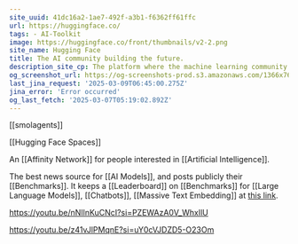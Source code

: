 ```yaml
---
site_uuid: 41dc16a2-1ae7-492f-a3b1-f6362ff61ffc
url: https://huggingface.co/
tags: - AI-Toolkit
image: https://huggingface.co/front/thumbnails/v2-2.png
site_name: Hugging Face
title: The AI community building the future.
description_site_cp: The platform where the machine learning community collaborates on models, datasets, and applications.
og_screenshot_url: https://og-screenshots-prod.s3.amazonaws.com/1366x768/80/false/453cb49f45b2d3e3003607d9987cfb5ca578753f989a8319ebc27ad4ecfad156.jpeg
last_jina_request: '2025-03-09T06:45:00.275Z'
jina_error: 'Error occurred'
og_last_fetch: '2025-03-07T05:19:02.892Z'
---
```

[[smolagents]]

[[Hugging Face Spaces]]

An [[Affinity Network]] for people interested in [[Artificial Intelligence]].

The best news source for [[AI Models]], and posts publicly their [[Benchmarks]].  It keeps a [[Leaderboard]] on [[Benchmarks]] for [[Large Language Models]], [[Chatbots]], [[Massive Text Embedding]] at [this link](https://huggingface.co/collections/open-llm-leaderboard/the-big-benchmarks-collection-64faca6335a7fc7d4ffe974a). 

https://youtu.be/nNIlnKuCNcI?si=PZEWAzA0V_WhxIlU


https://youtu.be/z41vJlPMqnE?si=uY0cVJDZD5-O23Om

